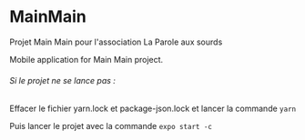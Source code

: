 # MainMain
Projet Main Main pour l'association La Parole aux sourds 

Mobile application for Main Main project.



###### Si le projet ne se lance pas :

Effacer le fichier yarn.lock et package-json.lock et lancer la commande `yarn`

Puis lancer le projet avec la commande `expo start -c`